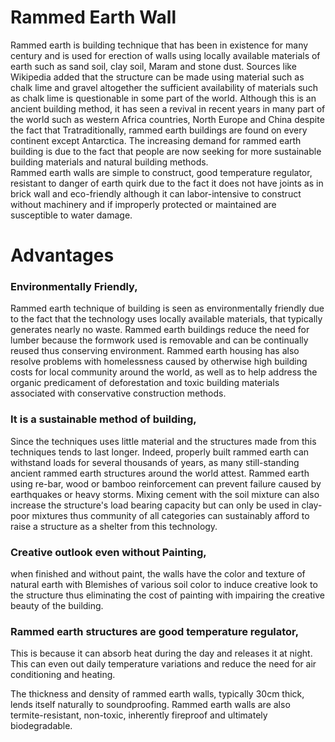 # Rammed Earth Wall

Rammed earth is building technique that has been in existence for many century and is used for erection of walls using locally available materials of earth such as sand soil, 
clay soil, Maram and stone dust.  Sources like Wikipedia added that the structure can be made using material such as chalk lime and gravel altogether the sufficient availability 
of materials such as chalk lime is questionable in some part of the world. Although this is an ancient building method, it has seen a revival in recent years in many part of 
the world such as western Africa countries, North Europe and China despite the fact that Tratraditionally, rammed earth buildings are found on every continent except Antarctica.
The increasing demand for rammed earth building is due to the fact that people are now seeking for more sustainable building materials and natural building methods.  
Rammed earth walls are simple to construct, good temperature regulator, resistant to danger of earth quirk  due to the fact it does not have joints as in brick wall 
and eco-friendly although it can labor-intensive to construct without machinery and if improperly protected or maintained are susceptible to water damage. 

# Advantages
### Environmentally Friendly,
Rammed earth technique of building is seen as environmentally friendly due to the fact that the technology uses locally available materials, that typically generates 
nearly no waste. Rammed earth buildings reduce the need for lumber because the formwork used is removable and can be continually reused thus conserving environment.
Rammed earth housing has also resolve problems with homelessness caused by otherwise high building costs for local community around the world, as well as to help address the
organic predicament of deforestation and toxic building materials associated with conservative construction methods.

### It is a sustainable method of building, 
Since the techniques uses little material and the structures made from this techniques tends to last longer. Indeed, properly built rammed earth can withstand loads for 
several thousands of years, as many still-standing ancient rammed earth structures around the world attest. Rammed earth using re-bar, wood or bamboo reinforcement can prevent
failure caused by earthquakes or heavy storms. Mixing cement with the soil mixture can also increase the structure's load bearing capacity but can only be used in clay-poor 
mixtures thus community of all categories can sustainably afford to raise a structure as a shelter from this technology.

### Creative outlook even without Painting, 
when finished and without paint, the walls have the color and texture of natural earth with Blemishes of various soil color to induce creative look to the structure 
thus eliminating the cost of painting with impairing the creative beauty of the building.

### Rammed earth structures are good temperature regulator,
This is because it can absorb heat during the day and releases it at night. This can even out daily temperature variations and reduce the need for air conditioning and heating. 

The thickness and density of rammed earth walls, typically 30cm thick, lends itself naturally to soundproofing. Rammed earth walls are also termite-resistant, non-toxic, 
inherently fireproof and ultimately biodegradable.
